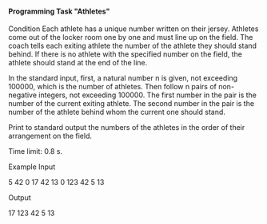 #### Programming Task "Athletes"

Condition
Each athlete has a unique number written on their jersey. Athletes come out of the locker room one by one and must line up on the field. The coach tells each exiting athlete the number of the athlete they should stand behind. If there is no athlete with the specified number on the field, the athlete should stand at the end of the line.

In the standard input, first, a natural number n is given, not exceeding 100000, which is the number of athletes. Then follow n pairs of non-negative integers, not exceeding 100000. The first number in the pair is the number of the current exiting athlete. The second number in the pair is the number of the athlete behind whom the current one should stand.

Print to standard output the numbers of the athletes in the order of their arrangement on the field.

Time limit: 0.8 s.

Example
Input

5
42 0 
17 42 
13 0 
123 42
5 13

Output

17 123 42 5 13